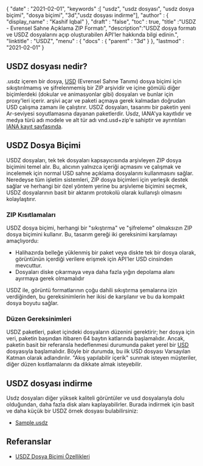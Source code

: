 {
  "date" : "2021-02-01",
  "keywords" :[ "usdz", "usdz dosyası", "usdz dosya biçimi", "dosya biçimi", "3d","usdz dosyası indirme"],
  "author" : {
    "display_name" : "Kashif Iqbal"
},
  "draft" : "false",
  "toc" : true,
  "title" :"USDZ - Evrensel Sahne Açıklama ZIP Formatı",
  "description":"USDZ dosya formatı ve USDZ dosyalarını açıp oluşturabilen API'ler hakkında bilgi edinin.",
  "linktitle" : "USDZ",
  "menu" : {
    "docs" : {
      "parent" : "3d"
}
},
  "lastmod" : "2021-02-01"
}

## USDZ dosyası nedir?

.usdz içeren bir dosya, [USD](/tr/3d/usd/) (Evrensel Sahne Tanımı) dosya biçimi için sıkıştırılmamış ve şifrelenmemiş bir ZIP arşividir ve içine gömülü diğer biçimlerdeki (dokular ve animasyonlar gibi) dosyaları ve bunlar için proxy'leri içerir. arşivi açar ve paketi açmaya gerek kalmadan doğrudan USD çalışma zamanı ile çalıştırır. USDZ dosyaları, tasarımı bir paketin yeni Ar-seviyesi soyutlamasına dayanan paketlerdir. Usdz, IANA'ya kayıtlıdır ve medya türü adı modele ve alt tür adı vnd.usd+zip'e sahiptir ve ayrıntıları [IANA kayıt sayfasında](https://www.iana.org/assignments/media-types/model/vnd.usdz+zip).

## USDZ Dosya Biçimi

USDZ dosyaları, tek tek dosyaları kapsayıcısında arşivleyen ZIP dosya biçimini temel alır. Bu, alıcının yalnızca içeriği açmasını ve çalışmak ve incelemek için normal USD sahne açıklama dosyalarını kullanmasını sağlar. Neredeyse tüm işletim sistemleri, ZIP dosya biçimleri için yerleşik destek sağlar ve herhangi bir özel yöntem yerine bu arşivleme biçimini seçmek, USDZ dosyalarının basit bir aktarım protokolü olarak kullanışlı olmasını kolaylaştırır.

### ZIP Kısıtlamaları

USDZ dosya biçimi, herhangi bir "sıkıştırma" ve "şifreleme" olmaksızın ZIP dosya biçimini kullanır. Bu, tasarım gereği iki gereksinimi karşılamayı amaçlıyordu:

* Halihazırda belleğe yüklenmiş bir paket veya diskte tek bir dosya olarak, görüntünün içerdiği verilere erişmek için API'ler USD cinsinden mevcuttur.
* Dosyaları diske çıkarmaya veya daha fazla yığın depolama alanı ayırmaya gerek olmamalıdır

USDZ ile, görüntü formatlarının çoğu dahili sıkıştırma şemalarına izin verdiğinden, bu gereksinimlerin her ikisi de karşılanır ve bu da kompakt dosya boyutu sağlar.

### Düzen Gereksinimleri

USDZ paketleri, paket içindeki dosyaların düzenini gerektirir; her dosya için veri, paketin başından itibaren 64 baytın katlarında başlamalıdır. Ancak, paketin basit bir referansla hedeflenmesi durumunda paket yerel bir [USD](/tr/3d/usd/) dosyasıyla başlamalıdır. Böyle bir durumda, bu ilk USD dosyası Varsayılan Katman olarak adlandırılır. "Akış yapılabilir içerik" sunmak isteyen müşteriler, diğer düzen kısıtlamalarını da dikkate almak isteyebilir.

## USDZ dosyası indirme
Usdz dosyaları diğer yüksek kaliteli görüntüler ve usd dosyalarıyla dolu olduğundan, daha fazla disk alanı kaplayabilirler. Burada indirmek için basit ve daha küçük bir USDZ örnek dosyası bulabilirsiniz:

- [Sample.usdz](../sample.usdz)

## Referanslar

* [USDZ Dosya Biçimi Özellikleri](https://openusd.org/release/spec_usdz.html)
